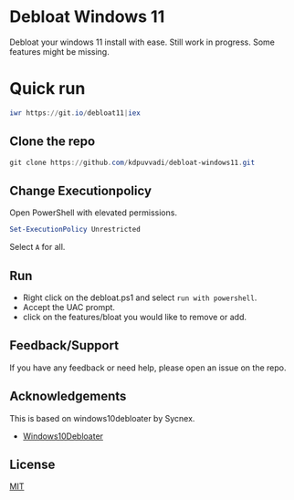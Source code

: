 
# Debloat Windows 11

Debloat your windows 11 install with ease. 
Still work in progress. Some features might be missing. 

# Quick run

```powershell
iwr https://git.io/debloat11|iex
```

## Clone the repo

```Powershell
git clone https://github.com/kdpuvvadi/debloat-windows11.git

```

## Change Executionpolicy 

Open PowerShell with elevated permissions. 

```powershell
Set-ExecutionPolicy Unrestricted
```

Select `A` for all. 
## Run

- Right click on the debloat.ps1 and select `run with powershell`.
- Accept the UAC prompt. 
- click on the features/bloat you would like to remove or add.
 
## Feedback/Support

If you have any feedback or need help, please open an issue on the repo. 

## Acknowledgements

This is based on windows10debloater by Sycnex.

 - [Windows10Debloater](https://github.com/Sycnex/Windows10Debloater)

## License

[MIT](https://choosealicense.com/licenses/mit/)
